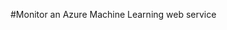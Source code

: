 <properties title="Monitor an Azure Machine Learning web service" pageTitle="Monitor a Machine Learning web service | Azure" description="Monitor an Azure Machine Learning web service" metaKeywords="" services="" solutions="" documentationCenter="" authors="" videoId="" scriptId="" />

#Monitor an Azure Machine Learning web service

